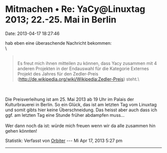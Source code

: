 Mitmachen • Re: YaCy\@Linuxtag 2013; 22.-25. Mai in Berlin
==========================================================

Date: 2013-04-17 18:27:46

hab eben eine überaschende Nachricht bekommen:\
\

> <div>
>
> \
> Es freut mich ihnen mitteilen zu können, dass Yacy zusammen mit 4
> anderen Projekten in der Endauswahl für die Kategorie Externes Projekt
> des Jahres für den Zedler-Preis
> (<http://de.wikipedia.org/wiki/Wikipedia:Zedler-Preis>) steht.\
>
> </div>

\
\
Die Preisverleihung ist am 25. Mai 2013 ab 19 Uhr im Palais der
Kulturbrauerei in Berlin. So ein Glück, das ist am letzten Tag vom
Linuxtag und somit gibts hier keine Überschneidung. Das heisst aber auch
dass ich ggf. am letzten Tag eine Stunde früher abdampfen muss\...\
\
Wer dann noch da ist: würde mich freuen wenn wir da alle zusammen hin
gehen könnten!

Statistik: Verfasst von
[Orbiter](http://forum.yacy-websuche.de/memberlist.php?mode=viewprofile&u=2)
--- Mi Apr 17, 2013 5:27 pm

------------------------------------------------------------------------
